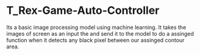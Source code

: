# T_Rex-Game-Auto-Controller
Its a basic image processing model using machine learning. It takes the images of screen as an input the and send it to the model to do a assinged function when it detects any black pixel between our assinged contour area.
